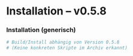 # Installation – v0.5.8

### Installation (generisch)
```sh
# Build/Install abhängig von Version 0.5.8
# (Keine konkreten Skripte im Archiv erkannt)
```
